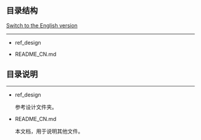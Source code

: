 ## 目录结构

[Switch to the English version](./README.md)

---

- ref_design

- README_CN.md


## 目录说明

---

- ref_design

  参考设计文件夹。


- README_CN.md

  本文档，用于说明其他文件。